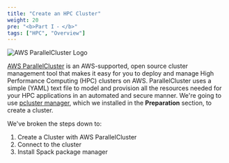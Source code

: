 ```yaml
---
title: "Create an HPC Cluster"
weight: 20
pre: "<b>Part I ⁃ </b>"
tags: ["HPC", "Overview"]
---
```


![AWS ParallelCluster Logo](/images/pcluster/aws-parallelclusterlogo.png)

[AWS ParallelCluster](https://github.com/aws/aws-parallelcluster) is an AWS-supported, open source cluster management tool that makes it easy for you to deploy and manage High Performance Computing (HPC) clusters on AWS. ParallelCluster uses a simple (YAML) text file to model and provision all the resources needed for your HPC applications in an automated and secure manner. We're going to use [pcluster manager](https://github.com/aws-samples/pcluster-manager), which we installed in the **Preparation** section, to  create a cluster.

We've broken the steps down to:

1. Create a Cluster with AWS ParallelCluster
2. Connect to the cluster
2. Install Spack package manager